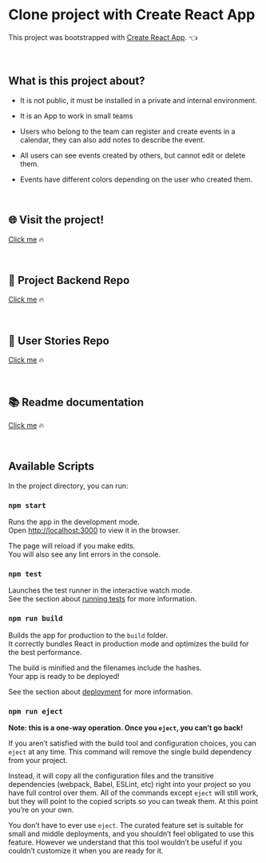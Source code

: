 # Clone project with Create React App

This project was bootstrapped with [Create React App](https://github.com/facebook/create-react-app). :point_left:

<br />

## What is this project about?

-   It is not public, it must be installed in a private and internal environment.

-   It is an App to work in small teams

-   Users who belong to the team can register and create events in a calendar, they can also add notes to describe the event.

-   All users can see events created by others, but cannot edit or delete them.

-   Events have different colors depending on the user who created them.

<br />

## :globe_with_meridians: Visit the project!

[Click me](https://calendar-mern-pfm.herokuapp.com/) :fire:

<br />

## :star2: Project Backend Repo

[Click me](https://github.com/kamilodev/mern-calendar-back) :fire:

<br />

## :bookmark_tabs: User Stories Repo

[Click me](https://github.com/orgs/Full-Stack-CICE/projects/1) :fire:

<br />

## :books: Readme documentation

[Click me](./documentation) :fire:

<br />

## Available Scripts

In the project directory, you can run:

### `npm start`

Runs the app in the development mode.\
Open [http://localhost:3000](http://localhost:3000) to view it in the browser.

The page will reload if you make edits.\
You will also see any lint errors in the console.

### `npm test`

Launches the test runner in the interactive watch mode.\
See the section about [running tests](https://facebook.github.io/create-react-app/docs/running-tests) for more information.

### `npm run build`

Builds the app for production to the `build` folder.\
It correctly bundles React in production mode and optimizes the build for the best performance.

The build is minified and the filenames include the hashes.\
Your app is ready to be deployed!

See the section about [deployment](https://facebook.github.io/create-react-app/docs/deployment) for more information.

### `npm run eject`

**Note: this is a one-way operation. Once you `eject`, you can’t go back!**

If you aren’t satisfied with the build tool and configuration choices, you can `eject` at any time. This command will remove the single build dependency from your project.

Instead, it will copy all the configuration files and the transitive dependencies (webpack, Babel, ESLint, etc) right into your project so you have full control over them. All of the commands except `eject` will still work, but they will point to the copied scripts so you can tweak them. At this point you’re on your own.

You don’t have to ever use `eject`. The curated feature set is suitable for small and middle deployments, and you shouldn’t feel obligated to use this feature. However we understand that this tool wouldn’t be useful if you couldn’t customize it when you are ready for it.
